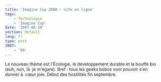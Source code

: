 ```yaml
---
title: 'Imagine Cup 2008 : site en ligne'
tags:
    - Technologie
    - 'Imagine Cup'
date: '2007-08-10'
section: default
lang: fr
type: post
2007:
    - '08'
---
```


Le nouveau thème est l'Écologie, le développement durable et la bouffe bio (euh, non, là  je m'égare). Bref&nbsp;: tous les geeks bobos vont pouvoir s'en donner à  cœur joie. Début des hostilités fin septembre.